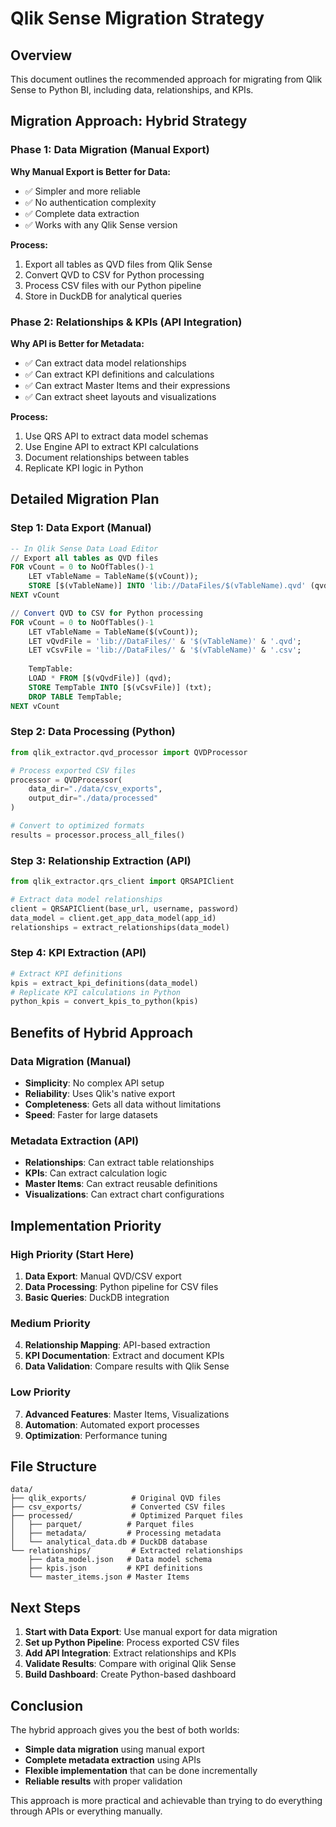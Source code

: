 # Qlik Sense Migration Strategy

## Overview
This document outlines the recommended approach for migrating from Qlik Sense to Python BI, including data, relationships, and KPIs.

## Migration Approach: Hybrid Strategy

### Phase 1: Data Migration (Manual Export)
**Why Manual Export is Better for Data:**
- ✅ Simpler and more reliable
- ✅ No authentication complexity
- ✅ Complete data extraction
- ✅ Works with any Qlik Sense version

**Process:**
1. Export all tables as QVD files from Qlik Sense
2. Convert QVD to CSV for Python processing
3. Process CSV files with our Python pipeline
4. Store in DuckDB for analytical queries

### Phase 2: Relationships & KPIs (API Integration)
**Why API is Better for Metadata:**
- ✅ Can extract data model relationships
- ✅ Can extract KPI definitions and calculations
- ✅ Can extract Master Items and their expressions
- ✅ Can extract sheet layouts and visualizations

**Process:**
1. Use QRS API to extract data model schemas
2. Use Engine API to extract KPI calculations
3. Document relationships between tables
4. Replicate KPI logic in Python

## Detailed Migration Plan

### Step 1: Data Export (Manual)
```sql
-- In Qlik Sense Data Load Editor
// Export all tables as QVD files
FOR vCount = 0 to NoOfTables()-1
    LET vTableName = TableName($(vCount));
    STORE [$(vTableName)] INTO 'lib://DataFiles/$(vTableName).qvd' (qvd);
NEXT vCount

// Convert QVD to CSV for Python processing
FOR vCount = 0 to NoOfTables()-1
    LET vTableName = TableName($(vCount));
    LET vQvdFile = 'lib://DataFiles/' & '$(vTableName)' & '.qvd';
    LET vCsvFile = 'lib://DataFiles/' & '$(vTableName)' & '.csv';
    
    TempTable:
    LOAD * FROM [$(vQvdFile)] (qvd);
    STORE TempTable INTO [$(vCsvFile)] (txt);
    DROP TABLE TempTable;
NEXT vCount
```

### Step 2: Data Processing (Python)
```python
from qlik_extractor.qvd_processor import QVDProcessor

# Process exported CSV files
processor = QVDProcessor(
    data_dir="./data/csv_exports",
    output_dir="./data/processed"
)

# Convert to optimized formats
results = processor.process_all_files()
```

### Step 3: Relationship Extraction (API)
```python
from qlik_extractor.qrs_client import QRSAPIClient

# Extract data model relationships
client = QRSAPIClient(base_url, username, password)
data_model = client.get_app_data_model(app_id)
relationships = extract_relationships(data_model)
```

### Step 4: KPI Extraction (API)
```python
# Extract KPI definitions
kpis = extract_kpi_definitions(data_model)
# Replicate KPI calculations in Python
python_kpis = convert_kpis_to_python(kpis)
```

## Benefits of Hybrid Approach

### Data Migration (Manual)
- **Simplicity**: No complex API setup
- **Reliability**: Uses Qlik's native export
- **Completeness**: Gets all data without limitations
- **Speed**: Faster for large datasets

### Metadata Extraction (API)
- **Relationships**: Can extract table relationships
- **KPIs**: Can extract calculation logic
- **Master Items**: Can extract reusable definitions
- **Visualizations**: Can extract chart configurations

## Implementation Priority

### High Priority (Start Here)
1. **Data Export**: Manual QVD/CSV export
2. **Data Processing**: Python pipeline for CSV files
3. **Basic Queries**: DuckDB integration

### Medium Priority
4. **Relationship Mapping**: API-based extraction
5. **KPI Documentation**: Extract and document KPIs
6. **Data Validation**: Compare results with Qlik Sense

### Low Priority
7. **Advanced Features**: Master Items, Visualizations
8. **Automation**: Automated export processes
9. **Optimization**: Performance tuning

## File Structure
```
data/
├── qlik_exports/          # Original QVD files
├── csv_exports/           # Converted CSV files
├── processed/             # Optimized Parquet files
│   ├── parquet/          # Parquet files
│   ├── metadata/         # Processing metadata
│   └── analytical_data.db # DuckDB database
└── relationships/         # Extracted relationships
    ├── data_model.json   # Data model schema
    ├── kpis.json         # KPI definitions
    └── master_items.json # Master Items
```

## Next Steps

1. **Start with Data Export**: Use manual export for data migration
2. **Set up Python Pipeline**: Process exported CSV files
3. **Add API Integration**: Extract relationships and KPIs
4. **Validate Results**: Compare with original Qlik Sense
5. **Build Dashboard**: Create Python-based dashboard

## Conclusion

The hybrid approach gives you the best of both worlds:
- **Simple data migration** using manual export
- **Complete metadata extraction** using APIs
- **Flexible implementation** that can be done incrementally
- **Reliable results** with proper validation

This approach is more practical and achievable than trying to do everything through APIs or everything manually.

